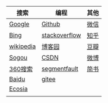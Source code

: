 | 搜索 | 编程 | 其他 |
| ---- | ---- | ---- |
| [Google](list-pages/www.google.com) | [Github](list-pages/github.com) | [微信](list-pages/weixin.sogou.com) |
| [Bing](list-pages/bing.com) | [stackoverflow](list-pages/stackoverflow.com) | [知乎](list-pages/www.zhihu.com) |
| [wikipedia](list-pages/en.wikipedia.org) | [博客园](list-pages/zzk.cnblogs.com) | [豆瓣](list-pages/www.douban.com) |
| [Sogou](list-pages/www.sogou.com) | [CSDN](list-pages/so.csdn.net) | [微博](list-pages/s.weibo.com) |
| [360搜索](list-pages/www.so.com) | [segmentfault](list-pages/segmentfault.com) | [简书](list-pages/www.jianshu.com) |
| [Baidu](list-pages/www.baidu.com) | [gitee](list-pages/search.gitee.com) | [](list-pages/) |
| [Ecosia](list-pages/www.ecosia.org) | [](list-pages/) | [](list-pages/) |
| [](list-pages/) | [](list-pages/) | [](list-pages/) |

